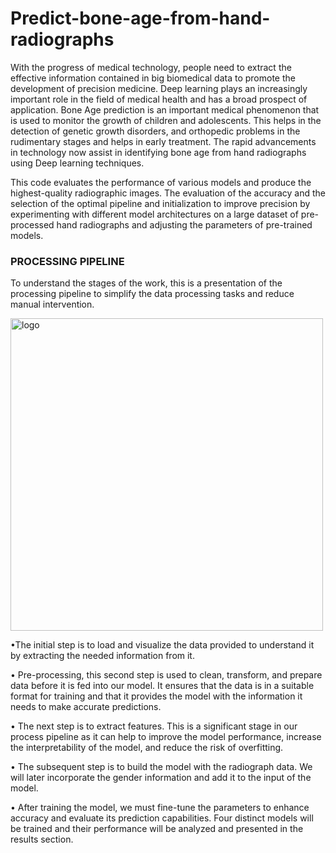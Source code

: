 # Predict-bone-age-from-hand-radiographs
With the progress of medical technology, people
need to extract the effective information contained in big biomedical
data to promote the development of precision medicine.
Deep learning plays an increasingly important role in the field of
medical health and has a broad prospect of application. 
 Bone Age prediction is an important medical phenomenon that is used to
monitor the growth of children and adolescents. This helps in the
detection of genetic growth disorders, and orthopedic problems
in the rudimentary stages and helps in early treatment. The
rapid advancements in technology now assist in identifying bone
age from hand radiographs using Deep learning techniques.

This code evaluates the performance of various
models and produce the highest-quality radiographic images.
The evaluation of the accuracy and the selection of the optimal pipeline
and initialization to improve precision by experimenting with
different model architectures on a large dataset of pre-processed
hand radiographs and adjusting the parameters of pre-trained
models.
### PROCESSING PIPELINE

To  understand the stages of the work, this is a presentation of 
the processing pipeline to simplify the data processing
tasks and reduce manual intervention.

<img src="https://github.com/Nawres2020/Predict-bone-age-from-hand-radiographs/assets/74150824/18414a29-417e-4f87-86f8-779d3b5a8004" alt="logo" width="500"/>



•The initial step is to load and visualize the data provided
to understand it by extracting the needed information
from it.

• Pre-processing, this second step is used to clean, transform,
and prepare data before it is fed into our model. It
ensures that the data is in a suitable format for training
and that it provides the model with the information it
needs to make accurate predictions.

• The next step is to extract features. This is a significant
stage in our process pipeline as it can help to improve
the model performance, increase the interpretability of
the model, and reduce the risk of overfitting.

• The subsequent step is to build the model with the
radiograph data. We will later incorporate the gender
information and add it to the input of the model.

• After training the model, we must fine-tune the parameters
to enhance accuracy and evaluate its prediction
capabilities. Four distinct models will be trained and their
performance will be analyzed and presented in the results
section.
